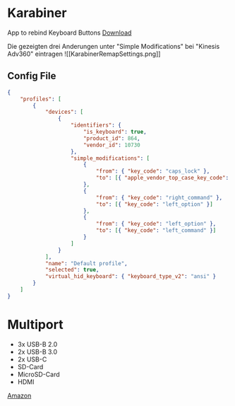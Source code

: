 # Karabiner
App to rebind Keyboard Buttons
[Download](https://karabiner-elements.pqrs.org)

Die gezeigten drei Anderungen unter "Simple Modifications" bei "Kinesis Adv360" eintragen
![[KarabinerRemapSettings.png]]
## Config File
``` JSON karabiner.json
{
    "profiles": [
        {
            "devices": [
                {
                    "identifiers": {
                        "is_keyboard": true,
                        "product_id": 864,
                        "vendor_id": 10730
                    },
                    "simple_modifications": [
                        {
                            "from": { "key_code": "caps_lock" },
                            "to": [{ "apple_vendor_top_case_key_code": "keyboard_fn" }]
                        },
                        {
                            "from": { "key_code": "right_command" },
                            "to": [{ "key_code": "left_option" }]
                        },
                        {
                            "from": { "key_code": "left_option" },
                            "to": [{ "key_code": "left_command" }]
                        }
                    ]
                }
            ],
            "name": "Default profile",
            "selected": true,
            "virtual_hid_keyboard": { "keyboard_type_v2": "ansi" }
        }
    ]
}
```



# Multiport

- 3x USB-B 2.0
- 2x USB-B 3.0
- 2x USB-C
- SD-Card
- MicroSD-Card
- HDMI

[Amazon](https://www.amazon.de/-/en/MacBook-Adapter-Multiport-microSD-Surface/dp/B0F4KMJ3G4/ref=sr_1_7?crid=2HB8UK3IMDRZY&dib=eyJ2IjoiMSJ9.G5qlgU2GFnNDLUx6j07Bm9uc7184awppOsTbHrL74kK6ok-9walfFiMwFGPeuyyjW3sz-1Eb59EpzKIM8KFSmBu_X0BxAVlaSAjbVak-yGLAbejlfX1FaJQGRW4RhwMlUJKFOLO8MEybSQTttiYPnNSM7cZGP_gIqqqZWJzttR92A315qcGKN_oDPk6KFE_uDfIqDIICqOYZaUeIyZtmINIRDefwftxWPSTS0sbj4ubXqBVq7swAO5_pNWM-jFW5CesFh9ILgOkGC9tFYNXEpnsSvGcGfSMrewmw-FHJw-8.QUq5UgjErE_LeHnFiuqeV0klrL_HJO6wCQmzZvj2YW4&dib_tag=se&keywords=multiport+dongle&qid=1760952258&s=computers&sprefix=multiport+dongle%2Ccomputers%2C87&sr=1-7)
